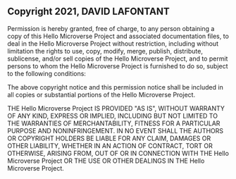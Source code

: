 ## Copyright 2021, DAVID LAFONTANT

Permission is hereby granted, free of charge, to any person obtaining a copy of this Hello Microverse Project and associated documentation files, to deal in the Hello Microverse Project without restriction, including without limitation the rights to use, copy, modify, merge, publish, distribute, sublicense, and/or sell copies of the Hello Microverse Project, and to permit persons to whom the Hello Microverse Project is furnished to do so, subject to the following conditions:

The above copyright notice and this permission notice shall be included in all copies or substantial portions of the Hello Microverse Project.

THE Hello Microverse Project IS PROVIDED "AS IS", WITHOUT WARRANTY OF ANY KIND, EXPRESS OR IMPLIED, INCLUDING BUT NOT LIMITED TO THE WARRANTIES OF MERCHANTABILITY, FITNESS FOR A PARTICULAR PURPOSE AND NONINFRINGEMENT. IN NO EVENT SHALL THE AUTHORS OR COPYRIGHT HOLDERS BE LIABLE FOR ANY CLAIM, DAMAGES OR OTHER LIABILITY, WHETHER IN AN ACTION OF CONTRACT, TORT OR OTHERWISE, ARISING FROM, OUT OF OR IN CONNECTION WITH THE Hello Microverse Project OR THE USE OR OTHER DEALINGS IN THE Hello Microverse Project.

